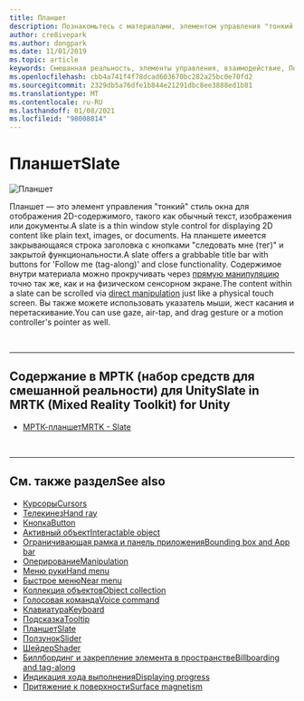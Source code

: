 ```yaml
---
title: Планшет
description: Познакомьтесь с материалами, элементом управления "тонкий стиль окна" для отображения 2D-содержимого с помощью набора средств Mixed Reality.
author: cre8ivepark
ms.author: dongpark
ms.date: 11/01/2019
ms.topic: article
keywords: Смешанная реальность, элементы управления, взаимодействие, Пользовательский интерфейс, UX, гарнитура смешанной реальности, гарнитура Windows Mixed Reality, гарнитура виртуальной реальности, HoloLens, планшет, МРТК, набор средств для смешанной реальности
ms.openlocfilehash: cbb4a741f4f78dcad603670bc282a25bc0e70fd2
ms.sourcegitcommit: 2329db5a76dfe1b844e21291dbc8ee3888ed1b81
ms.translationtype: MT
ms.contentlocale: ru-RU
ms.lasthandoff: 01/08/2021
ms.locfileid: "98008814"
---
```

# <a name="slate"></a><span data-ttu-id="30b8d-104">Планшет</span><span class="sxs-lookup"><span data-stu-id="30b8d-104">Slate</span></span>

![Планшет](images/UX_Hero_Slate.jpg)

<span data-ttu-id="30b8d-106">Планшет — это элемент управления "тонкий" стиль окна для отображения 2D-содержимого, такого как обычный текст, изображения или документы.</span><span class="sxs-lookup"><span data-stu-id="30b8d-106">A slate is a thin window style control for displaying 2D content like plain text, images, or documents.</span></span> <span data-ttu-id="30b8d-107">На планшете имеется закрывающаяся строка заголовка с кнопками "следовать мне (тег)" и закрытой функциональности.</span><span class="sxs-lookup"><span data-stu-id="30b8d-107">A slate offers a grabbable title bar with buttons for 'Follow me (tag-along)' and close functionality.</span></span> <span data-ttu-id="30b8d-108">Содержимое внутри материала можно прокручивать через [прямую манипуляцию](direct-manipulation.md#2d-slate-interaction) точно так же, как и на физическом сенсорном экране.</span><span class="sxs-lookup"><span data-stu-id="30b8d-108">The content within a slate can be scrolled via [direct manipulation](direct-manipulation.md#2d-slate-interaction) just like a physical touch screen.</span></span> <span data-ttu-id="30b8d-109">Вы также можете использовать указатель мыши, жест касания и перетаскивание.</span><span class="sxs-lookup"><span data-stu-id="30b8d-109">You can use gaze, air-tap, and drag gesture or a motion controller's pointer as well.</span></span>

<br>

---

## <a name="slate-in-mrtk-mixed-reality-toolkit-for-unity"></a><span data-ttu-id="30b8d-110">Содержание в МРТК (набор средств для смешанной реальности) для Unity</span><span class="sxs-lookup"><span data-stu-id="30b8d-110">Slate in MRTK (Mixed Reality Toolkit) for Unity</span></span>

* [<span data-ttu-id="30b8d-111">МРТК-планшет</span><span class="sxs-lookup"><span data-stu-id="30b8d-111">MRTK - Slate</span></span>](https://microsoft.github.io/MixedRealityToolkit-Unity/Documentation/README_Slate.html)

<br>

---

## <a name="see-also"></a><span data-ttu-id="30b8d-112">См. также раздел</span><span class="sxs-lookup"><span data-stu-id="30b8d-112">See also</span></span>

* [<span data-ttu-id="30b8d-113">Курсоры</span><span class="sxs-lookup"><span data-stu-id="30b8d-113">Cursors</span></span>](cursors.md)
* [<span data-ttu-id="30b8d-114">Телекинез</span><span class="sxs-lookup"><span data-stu-id="30b8d-114">Hand ray</span></span>](point-and-commit.md)
* [<span data-ttu-id="30b8d-115">Кнопка</span><span class="sxs-lookup"><span data-stu-id="30b8d-115">Button</span></span>](button.md)
* [<span data-ttu-id="30b8d-116">Активный объект</span><span class="sxs-lookup"><span data-stu-id="30b8d-116">Interactable object</span></span>](interactable-object.md)
* [<span data-ttu-id="30b8d-117">Ограничивающая рамка и панель приложения</span><span class="sxs-lookup"><span data-stu-id="30b8d-117">Bounding box and App bar</span></span>](app-bar-and-bounding-box.md)
* [<span data-ttu-id="30b8d-118">Оперирование</span><span class="sxs-lookup"><span data-stu-id="30b8d-118">Manipulation</span></span>](direct-manipulation.md)
* [<span data-ttu-id="30b8d-119">Меню руки</span><span class="sxs-lookup"><span data-stu-id="30b8d-119">Hand menu</span></span>](hand-menu.md)
* [<span data-ttu-id="30b8d-120">Быстрое меню</span><span class="sxs-lookup"><span data-stu-id="30b8d-120">Near menu</span></span>](near-menu.md)
* [<span data-ttu-id="30b8d-121">Коллекция объектов</span><span class="sxs-lookup"><span data-stu-id="30b8d-121">Object collection</span></span>](object-collection.md)
* [<span data-ttu-id="30b8d-122">Голосовая команда</span><span class="sxs-lookup"><span data-stu-id="30b8d-122">Voice command</span></span>](voice-input.md)
* [<span data-ttu-id="30b8d-123">Клавиатура</span><span class="sxs-lookup"><span data-stu-id="30b8d-123">Keyboard</span></span>](keyboard.md)
* [<span data-ttu-id="30b8d-124">Подсказка</span><span class="sxs-lookup"><span data-stu-id="30b8d-124">Tooltip</span></span>](tooltip.md)
* [<span data-ttu-id="30b8d-125">Планшет</span><span class="sxs-lookup"><span data-stu-id="30b8d-125">Slate</span></span>](slate.md)
* [<span data-ttu-id="30b8d-126">Ползунок</span><span class="sxs-lookup"><span data-stu-id="30b8d-126">Slider</span></span>](slider.md)
* [<span data-ttu-id="30b8d-127">Шейдер</span><span class="sxs-lookup"><span data-stu-id="30b8d-127">Shader</span></span>](shader.md)
* [<span data-ttu-id="30b8d-128">Биллбординг и закрепление элемента в пространстве</span><span class="sxs-lookup"><span data-stu-id="30b8d-128">Billboarding and tag-along</span></span>](billboarding-and-tag-along.md)
* [<span data-ttu-id="30b8d-129">Индикация хода выполнения</span><span class="sxs-lookup"><span data-stu-id="30b8d-129">Displaying progress</span></span>](progress.md)
* [<span data-ttu-id="30b8d-130">Притяжение к поверхности</span><span class="sxs-lookup"><span data-stu-id="30b8d-130">Surface magnetism</span></span>](surface-magnetism.md)
